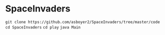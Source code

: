 # SpaceInvaders
`git clone https://github.com/asboyer2/SpaceInvaders/tree/master/code`
`cd SpaceInvaders`
`cd play`
`java Main`
